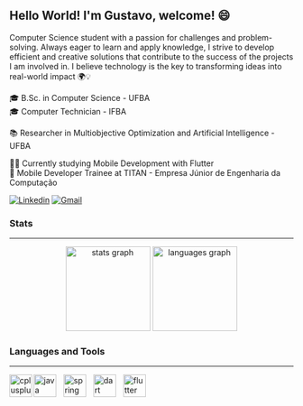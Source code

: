 ## Hello World! I'm Gustavo, welcome! 😄

Computer Science student with a passion for challenges and problem-solving. Always eager to learn and apply knowledge, I strive to develop efficient and creative solutions that contribute to the success of the projects I am involved in. I believe technology is the key to transforming ideas into real-world impact 🌍💡

🎓 B.Sc. in Computer Science - UFBA <br />
🎓 Computer Technician - IFBA <br />

📚 Researcher in Multiobjective Optimization and Artificial Intelligence - UFBA

👨‍💻 Currently studying Mobile Development with Flutter <br />
📱  Mobile Developer Trainee at TITAN - Empresa Júnior de Engenharia da Computação <br />

[![Linkedin](https://img.shields.io/badge/-LinkedIn-%230077B5?style=for-the-badge&logo=linkedin&logoColor=white)](https://www.linkedin.com/in/gustavo-jorge-novaes/)
[![Gmail](https://img.shields.io/badge/-Gmail-%23333?style=for-the-badge&logo=gmail&logoColor=white)](mailto:gustavojorge080@gmail.com)

### Stats
---

<div align="center">
  <img src="https://github-readme-stats.vercel.app/api?username=gustavojorge&hide_title=false&hide_rank=false&show_icons=true&include_all_commits=true&count_private=true&disable_animations=false&theme=dracula&locale=en&hide_border=false&order=1" height="150" alt="stats graph"  />
  <img src="https://github-readme-stats.vercel.app/api/top-langs?username=gustavojorge&locale=en&hide_title=false&layout=compact&card_width=320&langs_count=5&theme=dracula&hide_border=false&order=2" height="150" alt="languages graph"  />
</div>

### Languages and Tools
---
  <img 
    align="left" 
    alt="cplusplus" 
    title="cplusplus" 
    height="40" 
    src="https://cdn.jsdelivr.net/gh/devicons/devicon@latest/icons/cplusplus/cplusplus-original.svg" 
  />

  <img 
    align="left" 
    alt="java" 
    title="java"
    height="40" 
    style="padding-right: 10px"
    src="https://cdn.jsdelivr.net/gh/devicons/devicon@latest/icons/java/java-original.svg" 
  />   

  <img 
    align="left" 
    alt="spring" 
    title="springboot"
    height="40" 
    style="padding-right: 10px"
    src="https://cdn.jsdelivr.net/gh/devicons/devicon@latest/icons/spring/spring-original.svg" 
  />  

  <img 
    align="left" 
      alt="dart" 
      title="dart" 
      height="40" 
      style="padding-right: 10px"
      src="https://cdn.jsdelivr.net/gh/devicons/devicon@latest/icons/dart/dart-original.svg" 
  />

  <img 
    align="left" 
    alt="flutter" 
    title="flutter" 
    height="40" 
    src="https://cdn.jsdelivr.net/gh/devicons/devicon@latest/icons/flutter/flutter-original.svg" 
  />          
